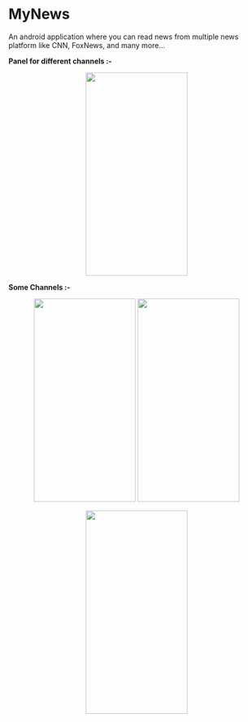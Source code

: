 # MyNews
An android application where you can read news from multiple news platform like CNN, FoxNews, and many more...
<p>
  <b>Panel for different channels :-</b>
</p>
<p align="center">
  <img src="https://github-production-user-asset-6210df.s3.amazonaws.com/98186477/280186492-13a8f61b-294f-4de5-a04d-e8f123948ede.jpg" width="200" height="400"   />
</p>
<p>
  <b>Some Channels :-</b>
</p>
<p align="center">
  <img src="https://github-production-user-asset-6210df.s3.amazonaws.com/98186477/280186652-718b45b9-a33e-49a6-a645-d088e80f93b1.jpg" width="200" height="400"   />
  <img src="https://github-production-user-asset-6210df.s3.amazonaws.com/98186477/280186744-7d174a35-3651-43a5-b13b-905e5ceca504.jpg" width="200" height="400"   />
</p>

<p align="center">
  <img src="https://github-production-user-asset-6210df.s3.amazonaws.com/98186477/280187207-6283a5de-c954-4dce-89b9-0aaa4cc9a516.jpg" width="200" height="400"   />
</p>
